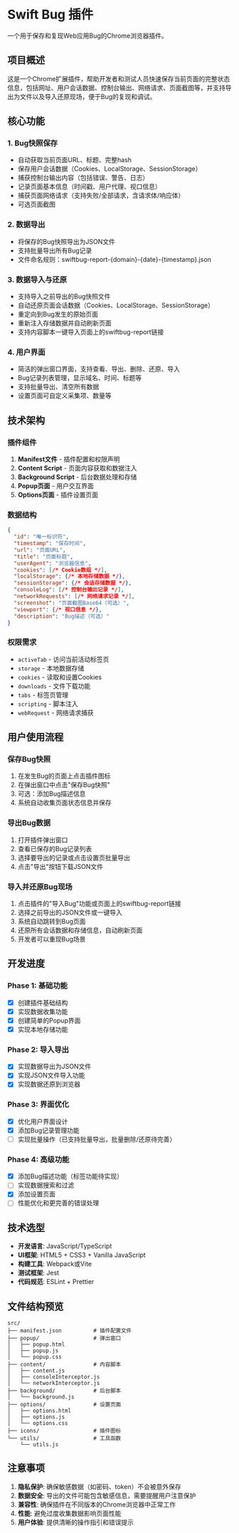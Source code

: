 # Swift Bug 插件

一个用于保存和复现Web应用Bug的Chrome浏览器插件。

## 项目概述

这是一个Chrome扩展插件，帮助开发者和测试人员快速保存当前页面的完整状态信息，包括网址、用户会话数据、控制台输出、网络请求、页面截图等，并支持导出为文件以及导入还原现场，便于Bug的复现和调试。

## 核心功能

### 1. Bug快照保存
- 自动获取当前页面URL、标题、完整hash
- 保存用户会话数据（Cookies、LocalStorage、SessionStorage）
- 捕获控制台输出内容（包括错误、警告、日志）
- 记录页面基本信息（时间戳、用户代理、视口信息）
- 捕获页面网络请求（支持失败/全部请求，含请求体/响应体）
- 可选页面截图

### 2. 数据导出
- 将保存的Bug快照导出为JSON文件
- 支持批量导出所有Bug记录
- 文件命名规则：swiftbug-report-{domain}-{date}-{timestamp}.json

### 3. 数据导入与还原
- 支持导入之前导出的Bug快照文件
- 自动还原页面会话数据（Cookies、LocalStorage、SessionStorage）
- 重定向到Bug发生的原始页面
- 重新注入存储数据并自动刷新页面
- 支持内容脚本一键导入页面上的swiftbug-report链接

### 4. 用户界面
- 简洁的弹出窗口界面，支持查看、导出、删除、还原、导入
- Bug记录列表管理，显示域名、时间、标题等
- 支持批量导出、清空所有数据
- 设置页面可自定义采集项、数量等

## 技术架构

### 插件组件
1. **Manifest文件** - 插件配置和权限声明
2. **Content Script** - 页面内容获取和数据注入
3. **Background Script** - 后台数据处理和存储
4. **Popup页面** - 用户交互界面
5. **Options页面** - 插件设置页面

### 数据结构
```json
{
  "id": "唯一标识符",
  "timestamp": "保存时间",
  "url": "页面URL",
  "title": "页面标题",
  "userAgent": "浏览器信息",
  "cookies": [/* Cookie数组 */],
  "localStorage": {/* 本地存储数据 */},
  "sessionStorage": {/* 会话存储数据 */},
  "consoleLog": [/* 控制台输出记录 */],
  "networkRequests": [/* 网络请求记录 */],
  "screenshot": "页面截图Base64（可选）",
  "viewport": {/* 视口信息 */},
  "description": "Bug描述（可选）"
}
```

### 权限需求
- `activeTab` - 访问当前活动标签页
- `storage` - 本地数据存储
- `cookies` - 读取和设置Cookies
- `downloads` - 文件下载功能
- `tabs` - 标签页管理
- `scripting` - 脚本注入
- `webRequest` - 网络请求捕获

## 用户使用流程

### 保存Bug快照
1. 在发生Bug的页面上点击插件图标
2. 在弹出窗口中点击"保存Bug快照"
3. 可选：添加Bug描述信息
4. 系统自动收集页面状态信息并保存

### 导出Bug数据
1. 打开插件弹出窗口
2. 查看已保存的Bug记录列表
3. 选择要导出的记录或点击设置页批量导出
4. 点击"导出"按钮下载JSON文件

### 导入并还原Bug现场
1. 点击插件的"导入Bug"功能或页面上的swiftbug-report链接
2. 选择之前导出的JSON文件或一键导入
3. 系统自动跳转到Bug页面
4. 还原所有会话数据和存储信息，自动刷新页面
5. 开发者可以重现Bug场景

## 开发进度

### Phase 1: 基础功能
- [x] 创建插件基础结构
- [x] 实现数据收集功能
- [x] 创建简单的Popup界面
- [x] 实现本地存储功能

### Phase 2: 导入导出
- [x] 实现数据导出为JSON文件
- [x] 实现JSON文件导入功能
- [x] 实现数据还原到浏览器

### Phase 3: 界面优化
- [x] 优化用户界面设计
- [x] 添加Bug记录管理功能
- [ ] 实现批量操作（已支持批量导出，批量删除/还原待完善）

### Phase 4: 高级功能
- [x] 添加Bug描述功能（标签功能待实现）
- [ ] 实现数据搜索和过滤
- [x] 添加设置页面
- [ ] 性能优化和更完善的错误处理

## 技术选型

- **开发语言**: JavaScript/TypeScript
- **UI框架**: HTML5 + CSS3 + Vanilla JavaScript
- **构建工具**: Webpack或Vite
- **测试框架**: Jest
- **代码规范**: ESLint + Prettier

## 文件结构预览
```
src/
├── manifest.json          # 插件配置文件
├── popup/                 # 弹出窗口
│   ├── popup.html
│   ├── popup.js
│   └── popup.css
├── content/               # 内容脚本
│   ├── content.js
│   ├── consoleInterceptor.js
│   └── networkInterceptor.js
├── background/            # 后台脚本
│   └── background.js
├── options/               # 设置页面
│   ├── options.html
│   ├── options.js
│   └── options.css
├── icons/                 # 插件图标
└── utils/                 # 工具函数
    └── utils.js
```

## 注意事项

1. **隐私保护**: 确保敏感数据（如密码、token）不会被意外保存
2. **数据安全**: 导出的文件可能包含敏感信息，需要提醒用户注意保护
3. **兼容性**: 确保插件在不同版本的Chrome浏览器中正常工作
4. **性能**: 避免过度收集数据影响页面性能
5. **用户体验**: 提供清晰的操作指引和错误提示
